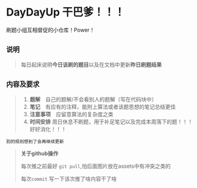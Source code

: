 # DayDayUp   干巴爹！！！

刷题小组互相督促的小仓库！Power！
## `说明`
> 每日起床说明**今日该刷的题目**以及在文档中更新**昨日刷题结果**

## `内容及要求`
> 1. **题解**&emsp;自己的题解/不会看别人的题解（写在代码块中）
> 2. **笔记**&emsp;有应有的注释，能附上算法或者该题思想的笔记总结更佳
> 3. **注意事项**&emsp;应留意算法的复杂度之类
> 4. **时间安排** 周日休息不刷题，用于补足笔记以及完成本周落下的题！！！好好消化！！！

`别的规则想到了会再继续更新`

> **关于github操作**
>
> 每次推之前最好 `git pull`,怕后面图片放在assets中有冲突之类的
>
> 每次`commit`  写一下该次推了啥内容干了啥

